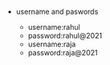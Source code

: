 - username and paswords

  - username:rahul
  - password:rahul@2021
  - username:raja
  - password:raja@2021
